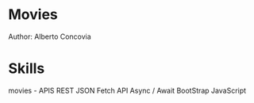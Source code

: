 # Movies
Author: Alberto Concovia

# Skills
movies - 
APIS REST 
JSON 
Fetch API 
Async / Await
BootStrap
JavaScript
